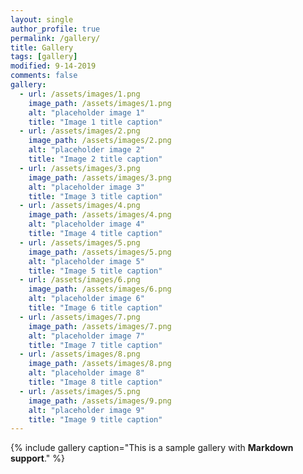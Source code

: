 ```yaml
---
layout: single
author_profile: true
permalink: /gallery/
title: Gallery
tags: [gallery]
modified: 9-14-2019
comments: false
gallery:
  - url: /assets/images/1.png
    image_path: /assets/images/1.png
    alt: "placeholder image 1"
    title: "Image 1 title caption"
  - url: /assets/images/2.png
    image_path: /assets/images/2.png
    alt: "placeholder image 2"
    title: "Image 2 title caption"
  - url: /assets/images/3.png
    image_path: /assets/images/3.png
    alt: "placeholder image 3"
    title: "Image 3 title caption"  
  - url: /assets/images/4.png
    image_path: /assets/images/4.png
    alt: "placeholder image 4"
    title: "Image 4 title caption"
  - url: /assets/images/5.png
    image_path: /assets/images/5.png
    alt: "placeholder image 5"
    title: "Image 5 title caption"
  - url: /assets/images/6.png
    image_path: /assets/images/6.png
    alt: "placeholder image 6"
    title: "Image 6 title caption" 
  - url: /assets/images/7.png
    image_path: /assets/images/7.png
    alt: "placeholder image 7"
    title: "Image 7 title caption"
  - url: /assets/images/8.png
    image_path: /assets/images/8.png
    alt: "placeholder image 8"
    title: "Image 8 title caption"   
  - url: /assets/images/5.png
    image_path: /assets/images/9.png
    alt: "placeholder image 9"
    title: "Image 9 title caption"
---
```


{% include gallery caption="This is a sample gallery with **Markdown support**." %}

